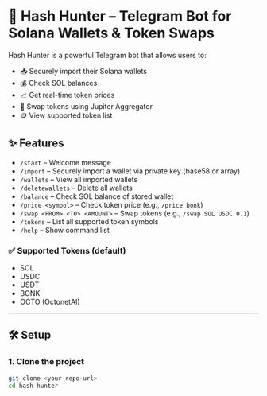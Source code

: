 # 🤖 Hash Hunter – Telegram Bot for Solana Wallets & Token Swaps

Hash Hunter is a powerful Telegram bot that allows users to:

- 📥 Securely import their Solana wallets
- 💰 Check SOL balances
- 📈 Get real-time token prices
- 🔄 Swap tokens using Jupiter Aggregator
- 🪙 View supported token list

## ✨ Features

- `/start` – Welcome message
- `/import` – Securely import a wallet via private key (base58 or array)
- `/wallets` – View all imported wallets
- `/deletewallets` – Delete all wallets
- `/balance` – Check SOL balance of stored wallet
- `/price <symbol>` – Check token price (e.g., `/price bonk`)
- `/swap <FROM> <TO> <AMOUNT>` – Swap tokens (e.g., `/swap SOL USDC 0.1`)
- `/tokens` – List all supported token symbols
- `/help` – Show command list

### ✅ Supported Tokens (default)
- SOL
- USDC
- USDT
- BONK
- OCTO (OctonetAI)

---

## 🛠️ Setup

### 1. Clone the project

```bash
git clone <your-repo-url>
cd hash-hunter
